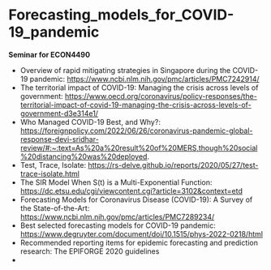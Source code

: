 # Forecasting_models_for_COVID-19_pandemic

__Seminar for ECON4490__  

- Overview of rapid mitigating strategies in Singapore during the COVID-19 pandemic: https://www.ncbi.nlm.nih.gov/pmc/articles/PMC7242914/
- The territorial impact of COVID-19: Managing the crisis across levels of government: https://www.oecd.org/coronavirus/policy-responses/the-territorial-impact-of-covid-19-managing-the-crisis-across-levels-of-government-d3e314e1/
- Who Managed COVID-19 Best, and Why?: https://foreignpolicy.com/2022/06/26/coronavirus-pandemic-global-response-devi-sridhar-review/#:~:text=As%20a%20result%20of%20MERS,though%20social%20distancing%20was%20deployed.
- Test, Trace, Isolate: https://rs-delve.github.io/reports/2020/05/27/test-trace-isolate.html
- The SIR Model When S(t) is a Multi-Exponential Function: https://dc.etsu.edu/cgi/viewcontent.cgi?article=3102&context=etd
- Forecasting Models for Coronavirus Disease (COVID-19): A Survey of the State-of-the-Art: https://www.ncbi.nlm.nih.gov/pmc/articles/PMC7289234/
- Best selected forecasting models for COVID-19 pandemic: https://www.degruyter.com/document/doi/10.1515/phys-2022-0218/html
- Recommended reporting items for epidemic forecasting and prediction research: The EPIFORGE 2020 guidelines
- 
  

